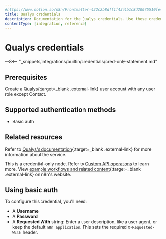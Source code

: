 ```yaml
---
#https://www.notion.so/n8n/Frontmatter-432c2b8dff1f43d4b1c8d20075510fe4
title: Qualys credentials
description: Documentation for the Qualys credentials. Use these credentials to authenticate Qualys in n8n, a workflow automation platform.
contentType: [integration, reference]
---
```


# Qualys credentials

--8<-- "_snippets/integrations/builtin/credentials/cred-only-statement.md"

## Prerequisites

Create a [Qualys](https://www.qualys.com/){:target=_blank .external-link} user account with any user role except Contact.

## Supported authentication methods

- Basic auth

## Related resources

Refer to [Qualys's documentation](https://qualysguard.qg2.apps.qualys.com/qwebhelp/fo_portal/api_doc/index.htm){:target=_blank .external-link} for more information about the service.

This is a credential-only node. Refer to [Custom API operations](/integrations/custom-operations/) to learn more. View [example workflows and related content](https://n8n.io/integrations/qualys/){:target=_blank .external-link} on n8n's website.

## Using basic auth

To configure this credential, you'll need:

- A **Username**
- A **Password**
- A **Requested With** string: Enter a user description, like a user agent, or keep the default `n8n application`. This sets the required `X-Requested-With` header.